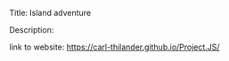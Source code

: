 Title: Island adventure

Description: 

link to website: https://carl-thilander.github.io/Project.JS/
